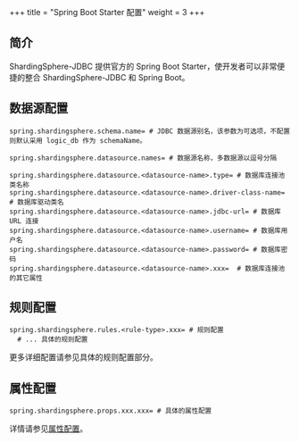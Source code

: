+++
title = "Spring Boot Starter 配置"
weight = 3
+++

## 简介

ShardingSphere-JDBC 提供官方的 Spring Boot Starter，使开发者可以非常便捷的整合 ShardingSphere-JDBC 和 Spring Boot。

## 数据源配置

```properties
spring.shardingsphere.schema.name= # JDBC 数据源别名，该参数为可选项，不配置则默认采用 logic_db 作为 schemaName。

spring.shardingsphere.datasource.names= # 数据源名称，多数据源以逗号分隔

spring.shardingsphere.datasource.<datasource-name>.type= # 数据库连接池类名称
spring.shardingsphere.datasource.<datasource-name>.driver-class-name= # 数据库驱动类名
spring.shardingsphere.datasource.<datasource-name>.jdbc-url= # 数据库 URL 连接
spring.shardingsphere.datasource.<datasource-name>.username= # 数据库用户名
spring.shardingsphere.datasource.<datasource-name>.password= # 数据库密码
spring.shardingsphere.datasource.<datasource-name>.xxx=  # 数据库连接池的其它属性
```

## 规则配置

```properties
spring.shardingsphere.rules.<rule-type>.xxx= # 规则配置
  # ... 具体的规则配置
```

更多详细配置请参见具体的规则配置部分。

## 属性配置

```properties
spring.shardingsphere.props.xxx.xxx= # 具体的属性配置
```

详情请参见[属性配置](/cn/user-manual/shardingsphere-jdbc/configuration/props)。
